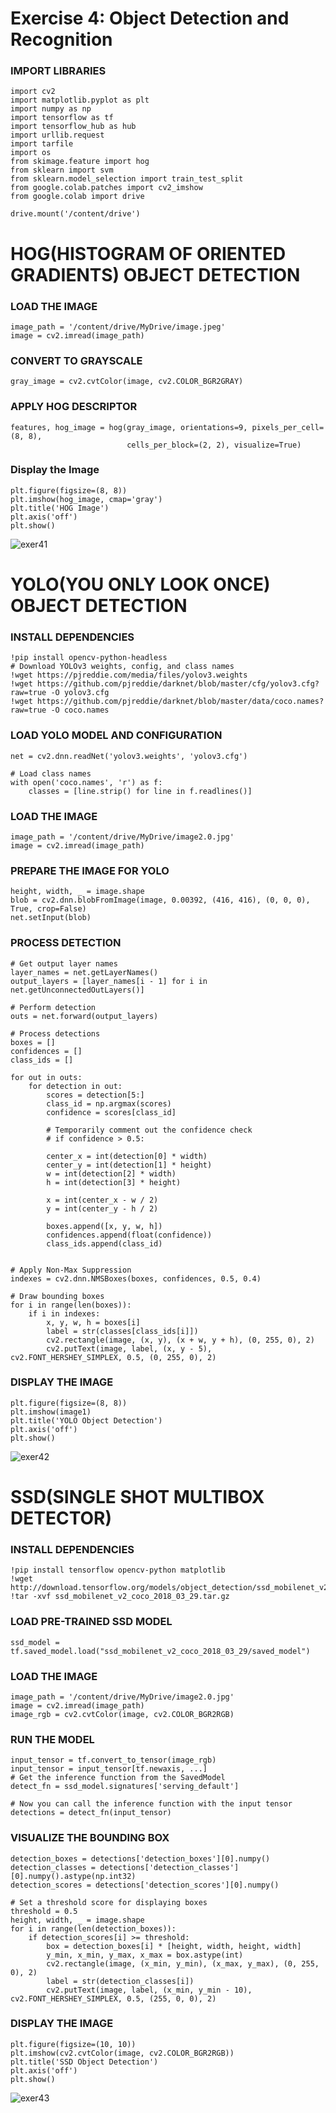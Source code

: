 # Exercise 4: Object Detection and Recognition
### IMPORT LIBRARIES
    import cv2
    import matplotlib.pyplot as plt
    import numpy as np
    import tensorflow as tf
    import tensorflow_hub as hub
    import urllib.request
    import tarfile
    import os
    from skimage.feature import hog
    from sklearn import svm
    from sklearn.model_selection import train_test_split
    from google.colab.patches import cv2_imshow
    from google.colab import drive
    
    drive.mount('/content/drive')
# HOG(HISTOGRAM OF ORIENTED GRADIENTS) OBJECT DETECTION
### LOAD THE IMAGE
    image_path = '/content/drive/MyDrive/image.jpeg'
    image = cv2.imread(image_path)
### CONVERT TO GRAYSCALE
    gray_image = cv2.cvtColor(image, cv2.COLOR_BGR2GRAY)
### APPLY HOG DESCRIPTOR
    features, hog_image = hog(gray_image, orientations=9, pixels_per_cell=(8, 8),
                              cells_per_block=(2, 2), visualize=True)
### Display the Image
    plt.figure(figsize=(8, 8))
    plt.imshow(hog_image, cmap='gray')
    plt.title('HOG Image')
    plt.axis('off')
    plt.show()
![exer41](https://github.com/user-attachments/assets/e646314a-ba94-4a82-9f08-169373008792)

# YOLO(YOU ONLY LOOK ONCE) OBJECT DETECTION
### INSTALL DEPENDENCIES
    !pip install opencv-python-headless
    # Download YOLOv3 weights, config, and class names
    !wget https://pjreddie.com/media/files/yolov3.weights
    !wget https://github.com/pjreddie/darknet/blob/master/cfg/yolov3.cfg?raw=true -O yolov3.cfg
    !wget https://github.com/pjreddie/darknet/blob/master/data/coco.names?raw=true -O coco.names
### LOAD YOLO MODEL AND CONFIGURATION
    net = cv2.dnn.readNet('yolov3.weights', 'yolov3.cfg')
    
    # Load class names
    with open('coco.names', 'r') as f:
        classes = [line.strip() for line in f.readlines()]
### LOAD THE IMAGE
    image_path = '/content/drive/MyDrive/image2.0.jpg'
    image = cv2.imread(image_path)
### PREPARE THE IMAGE FOR YOLO
    height, width, _ = image.shape
    blob = cv2.dnn.blobFromImage(image, 0.00392, (416, 416), (0, 0, 0), True, crop=False)
    net.setInput(blob)
### PROCESS DETECTION
    # Get output layer names
    layer_names = net.getLayerNames()
    output_layers = [layer_names[i - 1] for i in net.getUnconnectedOutLayers()]
    
    # Perform detection
    outs = net.forward(output_layers)
    
    # Process detections
    boxes = []
    confidences = []
    class_ids = []
    
    for out in outs:
        for detection in out:
            scores = detection[5:]
            class_id = np.argmax(scores)
            confidence = scores[class_id]
    
            # Temporarily comment out the confidence check
            # if confidence > 0.5:
    
            center_x = int(detection[0] * width)
            center_y = int(detection[1] * height)
            w = int(detection[2] * width)
            h = int(detection[3] * height)
    
            x = int(center_x - w / 2)
            y = int(center_y - h / 2)
    
            boxes.append([x, y, w, h])
            confidences.append(float(confidence))
            class_ids.append(class_id)
    
    
    # Apply Non-Max Suppression
    indexes = cv2.dnn.NMSBoxes(boxes, confidences, 0.5, 0.4)
    
    # Draw bounding boxes
    for i in range(len(boxes)):
        if i in indexes:
            x, y, w, h = boxes[i]
            label = str(classes[class_ids[i]])
            cv2.rectangle(image, (x, y), (x + w, y + h), (0, 255, 0), 2)
            cv2.putText(image, label, (x, y - 5), cv2.FONT_HERSHEY_SIMPLEX, 0.5, (0, 255, 0), 2)
### DISPLAY THE IMAGE
    plt.figure(figsize=(8, 8))
    plt.imshow(image1)
    plt.title('YOLO Object Detection')
    plt.axis('off')
    plt.show()
![exer42](https://github.com/user-attachments/assets/da4c77b1-501b-4aa9-961c-a15da2386607)

# SSD(SINGLE SHOT MULTIBOX DETECTOR)
### INSTALL DEPENDENCIES
    !pip install tensorflow opencv-python matplotlib
    !wget http://download.tensorflow.org/models/object_detection/ssd_mobilenet_v2_coco_2018_03_29.tar.gz
    !tar -xvf ssd_mobilenet_v2_coco_2018_03_29.tar.gz
### LOAD PRE-TRAINED SSD MODEL
    ssd_model = tf.saved_model.load("ssd_mobilenet_v2_coco_2018_03_29/saved_model")
### LOAD THE IMAGE
    image_path = '/content/drive/MyDrive/image2.0.jpg'
    image = cv2.imread(image_path)
    image_rgb = cv2.cvtColor(image, cv2.COLOR_BGR2RGB)
### RUN THE MODEL
    input_tensor = tf.convert_to_tensor(image_rgb)
    input_tensor = input_tensor[tf.newaxis, ...]
    # Get the inference function from the SavedModel
    detect_fn = ssd_model.signatures['serving_default']
    
    # Now you can call the inference function with the input tensor
    detections = detect_fn(input_tensor)
### VISUALIZE THE BOUNDING BOX
    detection_boxes = detections['detection_boxes'][0].numpy()
    detection_classes = detections['detection_classes'][0].numpy().astype(np.int32)
    detection_scores = detections['detection_scores'][0].numpy()
    
    # Set a threshold score for displaying boxes
    threshold = 0.5
    height, width, _ = image.shape
    for i in range(len(detection_boxes)):
        if detection_scores[i] >= threshold:
            box = detection_boxes[i] * [height, width, height, width]
            y_min, x_min, y_max, x_max = box.astype(int)
            cv2.rectangle(image, (x_min, y_min), (x_max, y_max), (0, 255, 0), 2)
            label = str(detection_classes[i])
            cv2.putText(image, label, (x_min, y_min - 10), cv2.FONT_HERSHEY_SIMPLEX, 0.5, (255, 0, 0), 2)
### DISPLAY THE IMAGE
    plt.figure(figsize=(10, 10))
    plt.imshow(cv2.cvtColor(image, cv2.COLOR_BGR2RGB))
    plt.title('SSD Object Detection')
    plt.axis('off')
    plt.show()
![exer43](https://github.com/user-attachments/assets/ca8ba8c5-384b-48f3-b520-5f04210f4f81)

